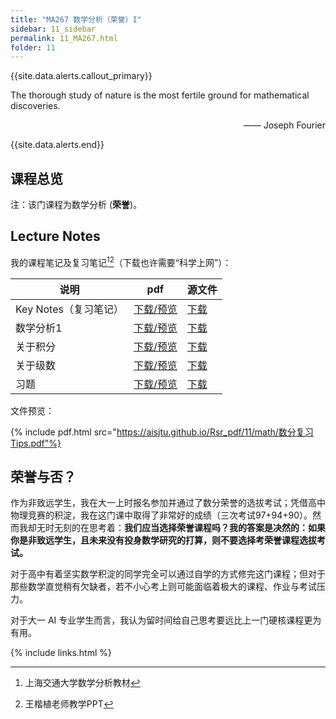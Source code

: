 ```yaml
---
title: "MA267 数学分析（荣誉）I"
sidebar: 11_sidebar
permalink: 11_MA267.html
folder: 11
---
```


{{site.data.alerts.callout_primary}}
<p>The thorough study of nature is the most fertile ground for mathematical discoveries.</p>
<p align="right">—— Joseph Fourier</p>

{{site.data.alerts.end}}

## 课程总览

注：该门课程为数学分析 (**荣誉**)。

## Lecture Notes

我的课程笔记及复习笔记[^1][^2]（下载也许需要“科学上网”）：

| 说明                  | pdf                                           | 源文件                                                       |
| --------------------- | --------------------------------------------- | ------------------------------------------------------------ |
| Key Notes（复习笔记） | [下载/预览](Rsr_pdf/11/math/数分复习Tips.pdf) | [下载](https://github.com/aisjtu/aisjtu.github.io/raw/gh-pages/Resource/11/数学分析/数分复习Tips.note) |
| 数学分析1             | [下载/预览](Rsr_pdf/11/math/数学分析1.pdf)    | [下载](https://github.com/aisjtu/aisjtu.github.io/raw/gh-pages/Resource/11/数学分析/数学分析1.note) |
| 关于积分              | [下载/预览](Rsr_pdf/11/math/关于积分.pdf)     | [下载](https://github.com/aisjtu/aisjtu.github.io/raw/gh-pages/Resource/11/数学分析/关于积分.note) |
| 关于级数              | [下载/预览](Rsr_pdf/11/math/关于级数.pdf)     | [下载](https://github.com/aisjtu/aisjtu.github.io/raw/gh-pages/Resource/11/数学分析/关于级数.note) |
| 习题                  | [下载/预览](Rsr_pdf/11/math/习题.pdf)         | [下载](https://github.com/aisjtu/aisjtu.github.io/raw/gh-pages/Resource/11/数学分析/习题.note) |

文件预览：

{% include pdf.html src="https://aisjtu.github.io/Rsr_pdf/11/math/数分复习Tips.pdf"%}

## 荣誉与否？

作为非致远学生，我在大一上时报名参加并通过了数分荣誉的选拔考试；凭借高中物理竞赛的积淀，我在这门课中取得了非常好的成绩（三次考试97+94+90）。然而我却无时无刻的在思考着：**我们应当选择荣誉课程吗？**我的答案是决然的：如果你是非致远学生，且未来没有投身数学研究的打算，则**不要选择考荣誉课程选拔考试。**

对于高中有着坚实数学积淀的同学完全可以通过自学的方式修完这门课程；但对于那些数学直觉稍有欠缺者，若不小心考上则可能面临着极大的课程、作业与考试压力。

对于大一 AI 专业学生而言，我认为留时间给自己思考要远比上一门硬核课程更为有用。

[^1]: 上海交通大学数学分析教材
[^2]: 王楷植老师教学PPT

{% include links.html %}
